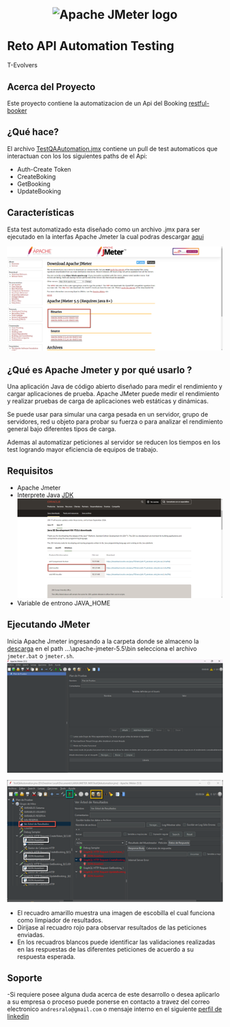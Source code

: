 <h1 align="center"><img src="https://jmeter.apache.org/images/logo.svg" alt="Apache JMeter logo" /></h1>

# Reto API Automation Testing

T-Evolvers

## Acerca del Proyecto

Este proyecto contiene la automatizacion de un Api del Booking [restful-booker](#https://restful-booker.herokuapp.com/apidoc/index.html)

##  ¿Qué hace?

El archivo [TestQAAutomation.jmx](https://github.com/andresralo/api_automation_testing/commit/9757ca990ed8ae0e1cb3ffa882cac762118fca7d#diff-43b797a1225410e66fbd91d2ea9881736bc927dc3257675e761e69377135aa7b) contiene un pull de test automaticos que interactuan con los 
los siguientes paths de el Api:

- Auth-Create Token
- CreateBoking
- GetBooking
- UpdateBooking

##  Características
Esta test automatizado esta diseñado como un archivo .jmx para ser ejecutado en la interfas Apache Jmeter la cual podras descargar [aqui](#https://jmeter.apache.org/download_jmeter.cgi)

![img.png](https://github.com/andresralo/api_automation_testing/blob/main/img/img.png)



## ¿Qué es Apache Jmeter y por qué usarlo ?
Una aplicación Java de código abierto diseñado para medir el rendimiento y cargar aplicaciones de prueba.
Apache JMeter puede medir el rendimiento y realizar pruebas de carga de aplicaciones web estáticas y dinámicas.

Se puede usar para simular una carga pesada en un servidor, grupo de servidores, red u objeto para probar su fuerza o para analizar el rendimiento general bajo diferentes tipos de carga.

Ademas al automatizar peticiones al servidor se reducen los tiempos en los test logrando mayor eficiencia de equipos de trabajo. 

## Requisitos
- Apache Jmeter 
- Interprete Java [JDK](https://www.oracle.com/co/java/technologies/downloads/#jdk17-windows) 
![img_1.png](https://github.com/andresralo/api_automation_testing/blob/main/img/img_1.png)
- Variable de entrono JAVA_HOME

## Ejecutando JMeter

Inicia Apache Jmeter ingresando a la carpeta donde se almaceno la [descarga](#https://jmeter.apache.org/download_jmeter.cgi) en el path ...\apache-jmeter-5.5\bin selecciona el archivo `jmeter.bat` o `jmeter.sh`.
![img_2.png](https://github.com/andresralo/api_automation_testing/blob/main/img/img_2.png)


![img_3.png](https://github.com/andresralo/api_automation_testing/blob/main/img/img_3.png)
- El recuadro amarillo muestra una imagen de escobilla el cual  funciona como limpiador de resultados.
- Dirijase al recuadro rojo para observar resultados de las peticiones enviadas.
- En los recuadros blancos puede identificar las validaciones realizadas en las respuestas de las diferentes peticiones de acuerdo a su respuesta esperada.

## Soporte

-Si requiere posee alguna duda acerca de este desarrollo o desea aplicarlo a su empresa o proceso puede ponerse en contacto a travez del correo electronico `andresralo@gmail.com` o mensaje interno en el siguiente [perfil de linkedin](https://www.linkedin.com/in/josef-andres-ramos-l%C3%B3pez-b753a71b5/)
